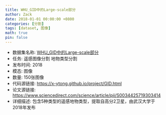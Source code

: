 ```yaml
---
title: WHU_GID中的Large-scale部分
author: Zack
date: 2018-01-01 00:00:00 +0800
categories: [分割]
tags: [dataset, 图像]
math: true
pin: false
---
```

- 数据集名称: [WHU_GID中的Large-scale部分](https://x-ytong.github.io/project/GID.html)
- 任务: 遥感图像分割 地物类型分割
- 发布时间: 2018
- 模态: 图像
- 数量: 150张图像
- 代码源链接: https://x-ytong.github.io/project/GID.html
- 论文源链接: https://www.sciencedirect.com/science/article/pii/S0034425719303414
- 详细描述: 包含5种类型的遥感地物类型，提取自高分2卫星，由武汉大学于2018年发布
